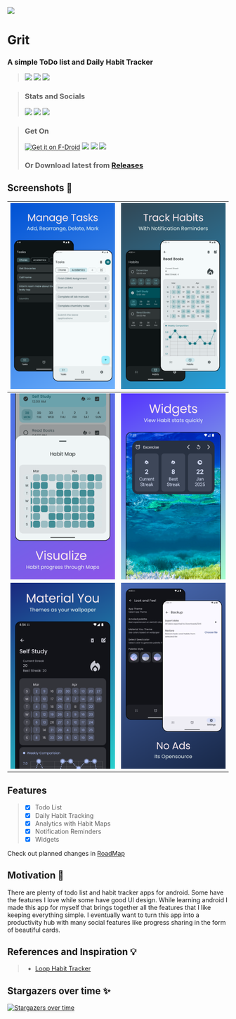 ![](fastlane/metadata/android/en-US/images/icon200x200.png)

# Grit 
### A simple ToDo list and Daily Habit Tracker

> [<img src="https://ziadoua.github.io/m3-Markdown-Badges/badges/Android/android2.svg">]()
> [<img src="https://ziadoua.github.io/m3-Markdown-Badges/badges/AndroidStudio/androidstudio3.svg">]()
> [<img src="https://ziadoua.github.io/m3-Markdown-Badges/badges/Kotlin/kotlin1.svg">]()

> ### Stats and Socials
> [<img src="https://m3-markdown-badges.vercel.app/stars/1/3/shub39/Grit">]()
> [<img src="https://m3-markdown-badges.vercel.app/issues/1/2/shub39/Grit">]()
> [<img src="https://ziadoua.github.io/m3-Markdown-Badges/badges/Discord/discord2.svg">](https://discord.gg/https://discord.gg/nxA2hgtEKf)

> ### Get On
> [<img src="https://f-droid.org/badge/get-it-on.png" alt="Get it on F-Droid" height="80">](https://f-droid.org/packages/com.shub39.grit)
> [<img src="https://gitlab.com/IzzyOnDroid/repo/-/raw/master/assets/IzzyOnDroid.png" height="80">](https://apt.izzysoft.de/packages/com.shub39.grit)
> [<img src="https://www.openapk.net/images/openapk-badge.png" height=80>](https://www.openapk.net/dharmik/com.shub39.grit/)
> [<img src="https://www.androidfreeware.net/images/androidfreeware-badge.png" height=80>](https://www.androidfreeware.net/download-grit-apk.html)
>### Or Download latest from [Releases](https://github.com/shub39/Grit/releases/latest)

## Screenshots 📱

| ![Image 1](fastlane/metadata/android/en-US/images/phoneScreenshots/1.png) | ![Image 2](fastlane/metadata/android/en-US/images/phoneScreenshots/2.png) |
|:-------------------------------------------------------------------------:|:-------------------------------------------------------------------------:|
| ![Image 3](fastlane/metadata/android/en-US/images/phoneScreenshots/3.png) | ![Image 4](fastlane/metadata/android/en-US/images/phoneScreenshots/4.png) |
| ![Image 5](fastlane/metadata/android/en-US/images/phoneScreenshots/5.png) | ![Image 6](fastlane/metadata/android/en-US/images/phoneScreenshots/6.png) |

## Features
>- [x] Todo List
>- [x] Daily Habit Tracking
>- [x] Analytics with Habit Maps
>- [x] Notification Reminders
>- [x] Widgets

Check out planned changes in [RoadMap](https://github.com/shub39/Grit/discussions/66)

## Motivation 💭
There are plenty of todo list and habit tracker apps for android. Some have the features I love while some have good UI design.
While learning android I made this app for myself that brings together all the features that I like keeping everything simple. 
I eventually want to turn this app into a productivity hub with many social features like progress sharing in the form of beautiful cards.

## References and Inspiration 💡
>- [Loop Habit Tracker](https://github.com/iSoron/uhabits)

## Stargazers over time ✨
[![Stargazers over time](https://starchart.cc/shub39/Grit.svg?background=%23282828&axis=%23f2dfd3&line=%23ffb780)](https://starchart.cc/shub39/Grit)